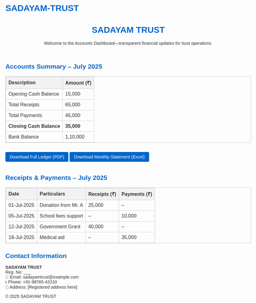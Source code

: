 # SADAYAM-TRUST
<!DOCTYPE html>
<html lang="en">
<head>
  <meta charset="UTF‑8">
  <meta name="viewport" content="width=device‑width, initial‑scale=1.0">
  <title>SADAYAM TRUST – Accounts Dashboard</title>
  <style>
    body { font-family: Arial, sans-serif; max-width: 800px; margin: auto; padding: 20px; color: #333; }
    h1, h2 { color: #0066cc; }
    table { width: 100%; border-collapse: collapse; margin: 20px 0; }
    table, th, td { border: 1px solid #ccc; }
    th, td { padding: 8px; text-align: left; }
    th { background: #f2f2f2; }
    a.button { display: inline-block; padding: 8px 14px; margin: 10px 0; background: #0066cc; color: white; text-decoration: none; border-radius: 4px; }
  </style>
</head>
<body>
  <header>
    <h1>SADAYAM TRUST</h1>
    <p>Welcome to the Accounts Dashboard—transparent financial updates for trust operations.</p>
  </header>

  <section id="summary">
    <h2>Accounts Summary – July 2025</h2>
    <table>
      <tr><th>Description</th><th>Amount (₹)</th></tr>
      <tr><td>Opening Cash Balance</td><td>15,000</td></tr>
      <tr><td>Total Receipts</td><td>65,000</td></tr>
      <tr><td>Total Payments</td><td>45,000</td></tr>
      <tr><td><strong>Closing Cash Balance</strong></td><td><strong>35,000</strong></td></tr>
      <tr><td>Bank Balance</td><td>1,10,000</td></tr>
    </table>
    <a class="button" href="#">Download Full Ledger (PDF)</a>
    <a class="button" href="#">Download Monthly Statement (Excel)</a>
  </section>

  <section id="entries">
    <h2>Receipts &amp; Payments – July 2025</h2>
    <table>
      <tr><th>Date</th><th>Particulars</th><th>Receipts (₹)</th><th>Payments (₹)</th></tr>
      <tr><td>01-Jul‑2025</td><td>Donation from Mr. A</td><td>25,000</td><td>–</td></tr>
      <tr><td>05-Jul‑2025</td><td>School fees support</td><td>–</td><td>10,000</td></tr>
      <tr><td>12-Jul‑2025</td><td>Government Grant</td><td>40,000</td><td>–</td></tr>
      <tr><td>18-Jul‑2025</td><td>Medical aid</td><td>–</td><td>35,000</td></tr>
    </table>
  </section>

  <section id="contact">
    <h2>Contact Information</h2>
    <p><strong>SADAYAM TRUST</strong><br>
       Reg. No: ___<br>
       📧 Email: sadayamtrust@example.com<br>
       📞 Phone: +91‑98765‑43210<br>
       📍 Address: [Registered address here]</p>
  </section>

  <footer>
    <p>© 2025 SADAYAM TRUST</p>
  </footer>
</body>
</html>
